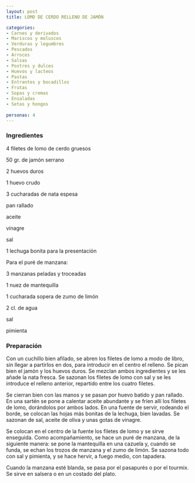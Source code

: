 ```yaml
---
layout: post
title: LOMO DE CERDO RELLENO DE JAMÓN

categories:
- Carnes y derivados
- Mariscos y moluscos
- Verduras y legumbres
- Pescados
- Arroces
- Salsas
- Postres y dulces
- Huevos y lacteos
- Pastas
- Entrantes y bocadillos
- Frutas
- Sopas y cremas
- Ensaladas
- Setas y hongos
 
personas: 4 
---
```

<h3>Ingredientes</h3>
4 filetes de lomo de cerdo gruesos

50 gr. de jamón serrano

2 huevos duros

1 huevo crudo

3 cucharadas de nata espesa

pan rallado

aceite

vinagre

sal

1 lechuga bonita para la presentación

Para el puré de manzana:

3 manzanas peladas y troceadas

1 nuez de mantequilla

1 cucharada sopera de zumo de limón

2 cl. de agua

sal

pimienta

<h3>Preparación</h3>
Con un cuchillo bien afilado, se abren los filetes de lomo a modo de libro, sin llegar a partirlos en dos, para introducir en el centro el relleno. Se pican bien el jamón y los huevos duros. Se mezclan ambos ingredientes y se les añade la nata fresca. Se sazonan los filetes de lomo con sal y se les introduce el relleno anterior, repartido entre los cuatro filetes.

Se cierran bien con las manos y se pasan por huevo batido y pan rallado. En una sartén se pone a calentar aceite abundante y se fríen allí los filetes de lomo, dorándolos por ambos lados. En una fuente de servir, rodeando el borde, se colocan las hojas más bonitas de la lechuga, bien lavadas. Se sazonan de sal, aceite de oliva y unas gotas de vinagre.

Se colocan en el centro de la fuente los filetes de lomo y se sirve enseguida. Como acompañamiento, se hace un puré de manzana, de la siguiente manera: se pone la mantequilla en una cazuela y, cuando se funda, se echan los trozos de manzana y el zumo de limón. Se sazona todo con sal y pimienta, y se hace hervir, a fuego medio, con tapadera.

Cuando la manzana esté blanda, se pasa por el pasapurés o por el tourmix. Se sirve en salsera o en un costado del plato.

